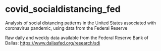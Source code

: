 # covid_socialdistancing_fed
Analysis of social distancing patterns in the United States associated with coronavirus pandemic, using data from the Federal Reserve  
  
Raw daily and weekly data available from the Federal Reserve Bank of Dallas:
https://www.dallasfed.org/research/sdi

